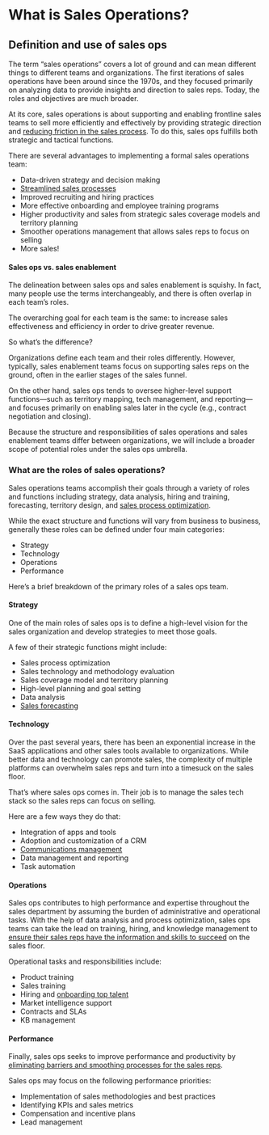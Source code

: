 # What is Sales Operations?

## Definition and use of sales ops

The term “sales operations” covers a lot of ground and can mean different things to different teams and organizations. The first iterations of sales operations have been around since the 1970s, and they focused primarily on analyzing data to provide insights and direction to sales reps. Today, the roles and objectives are much broader.

At its core, sales operations is about supporting and enabling frontline sales teams to sell more efficiently and effectively by providing strategic direction and [reducing friction in the sales process](https://www.lucidchart.com/pages/resources/ebook/removing-the-hidden-barriers-in-sales-processes). To do this, sales ops fulfills both strategic and tactical functions.

There are several advantages to implementing a formal sales operations team:

* Data-driven strategy and decision making
* [Streamlined sales processes](https://www.lucidchart.com/pages/solutions/sales/operations)
* Improved recruiting and hiring practices
* More effective onboarding and employee training programs
* Higher productivity and sales from strategic sales coverage models and territory planning
* Smoother operations management that allows sales reps to focus on selling
* More sales!

#### Sales ops vs. sales enablement

The delineation between sales ops and sales enablement is squishy. In fact, many people use the terms interchangeably, and there is often overlap in each team’s roles.

The overarching goal for each team is the same: to increase sales effectiveness and efficiency in order to drive greater revenue.

So what’s the difference?

Organizations define each team and their roles differently. However, typically, sales enablement teams focus on supporting sales reps on the ground, often in the earlier stages of the sales funnel.

On the other hand, sales ops tends to oversee higher-level support functions—such as territory mapping, tech management, and reporting—and focuses primarily on enabling sales later in the cycle (e.g., contract negotiation and closing).

Because the structure and responsibilities of sales operations and sales enablement teams differ between organizations, we will include a broader scope of potential roles under the sales ops umbrella.

### What are the roles of sales operations?

Sales operations teams accomplish their goals through a variety of roles and functions including strategy, data analysis, hiring and training, forecasting, territory design, and [sales process optimization](https://www.lucidchart.com/pages/solutions/sales/operations).

While the exact structure and functions will vary from business to business, generally these roles can be defined under four main categories:

* Strategy
* Technology
* Operations
* Performance

Here’s a brief breakdown of the primary roles of a sales ops team.

#### Strategy

One of the main roles of sales ops is to define a high-level vision for the sales organization and develop strategies to meet those goals.

A few of their strategic functions might include:

* Sales process optimization
* Sales technology and methodology evaluation
* Sales coverage model and territory planning
* High-level planning and goal setting
* Data analysis
* [Sales forecasting](https://www.lucidchart.com/blog/how-to-forecast-sales)

#### Technology

Over the past several years, there has been an exponential increase in the SaaS applications and other sales tools available to organizations. While better data and technology can promote sales, the complexity of multiple platforms can overwhelm sales reps and turn into a timesuck on the sales floor.

That’s where sales ops comes in. Their job is to manage the sales tech stack so the sales reps can focus on selling.

Here are a few ways they do that:

* Integration of apps and tools
* Adoption and customization of a CRM
* [Communications management](https://www.lucidchart.com/pages/resources/ebook/removing-the-hidden-barriers-in-sales-processes)
* Data management and reporting
* Task automation

#### Operations

Sales ops contributes to high performance and expertise throughout the sales department by assuming the burden of administrative and operational tasks. With the help of data analysis and process optimization, sales ops teams can take the lead on training, hiring, and knowledge management to [ensure their sales reps have the information and skills to succeed](https://www.lucidchart.com/pages/solutions/sales/operations) on the sales floor.

Operational tasks and responsibilities include:

* Product training
* Sales training
* Hiring and [onboarding top talent](https://www.lucidchart.com/pages/solutions/sales/operations)
* Market intelligence support
* Contracts and SLAs
* KB management

#### Performance

Finally, sales ops seeks to improve performance and productivity by [eliminating barriers and smoothing processes for the sales reps](https://www.lucidchart.com/pages/resources/ebook/removing-the-hidden-barriers-in-sales-processes).

Sales ops may focus on the following performance priorities:

* Implementation of sales methodologies and best practices
* Identifying KPIs and sales metrics
* Compensation and incentive plans
* Lead management

